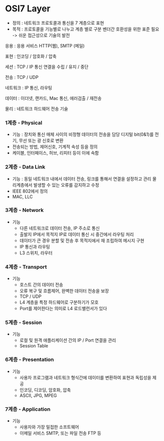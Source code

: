 # OSI7 Layer

- 정의 : 네트워크 프로토콜과 통신을 7 계층으로 표현
- 목적 : 프로토콜을 기능별로 나누고 계층 별로 구분
  벤더간 호환성을 위한 표준 필요 -> 쉬운 접근성으로 기술의 발전

응용 : 응용 서비스 HTTP(웹), SMTP (메일)

표현 : 인코딩 / 암호화 / 압축

세션 : TCP / IP 통신 연결을 수립 / 유지 / 중단

전송 : TCP / UDP

네트워크 : IP 통신, 라우팅

데이터 : 이더넷, 랜카드, Mac 통신, 에러검출 / 재전송

물리 : 네트워크 하드웨어 전송 기술



### 1계층 - Physical

- 기능 : 장치와 통신 매체 사이의 비정형 데이터의 전송을 담당 디지털 bit(0&1)를 전기, 무선 또는 광 신호로 변환
- 전송되는 방법, 제어신호, 기계적 속성 등을 정의
- 케이블, 인터페이스, 허브, 리피터 등이 이에 속함

### 2계층 - Data Link

- 기능 : 동일 네트워크 내에서 데이터 전송, 링크를 통해서 연결을 설정하고 관리 물리계층에서 발생할 수 있는 오류를 감지하고 수정
- IEEE 802에서 정의
- MAC, LLC

### 3계층 - Network

- 기능 
  - 다른 네트워크로 데이터 전송, IP 주소로 통신
  - 출발지 IP에서 목적지 IP로 데이터 통신 시 중간에서 라우팅 처리
  - 데이터가 큰 경우 분할 및 전송 후 목적지에서 재 조립하여 메시지 구현
  - IP 통신과 라우팅
  - L3 스위치, 라우터

### 4계층 - Transport

- 기능
  - 호스트 간의 데이터 전송
  - 오류 복구 및 흐름제어, 완벽한 데이터 전송을 보장
  - TCP / UDP
  - L4 계층을 특정 하드웨어로 구분하기가 모호
  - Port를 제어한다는 의미로 L4 로드밸런서가 있다

### 5계층 - Session

- 기능
  - 로컬 및 원격 애플리케이션 간의 IP / Port 연결을 관리
  - Session Table

### 6계층 - Presentation

- 기능
  - 사용자 프로그램과 네트워크 형식간에 데이터를 변환하여 표현과 독립성을 제공
  - 인코딩, 디코딩, 암호화, 압축
  - ASCII, JPG, MPEG

### 7계층 - Application

- 기능
  - 사용자와 가장 밀접한 소프트웨어
  - 이메일 서비스 SMTP, 또는 파일 전송 FTP 등